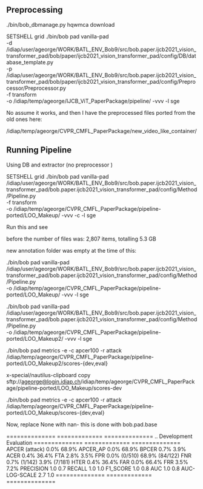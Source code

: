 Preprocessing
--------------

./bin/bob_dbmanage.py hqwmca download


SETSHELL grid
./bin/bob pad vanilla-pad \
-d /idiap/user/ageorge/WORK/BATL_ENV_Bob9/src/bob.paper.ijcb2021_vision_transformer_pad/bob/paper/ijcb2021_vision_transformer_pad/config/DB/database_template.py \
-p /idiap/user/ageorge/WORK/BATL_ENV_Bob9/src/bob.paper.ijcb2021_vision_transformer_pad/bob/paper/ijcb2021_vision_transformer_pad/config/Preprocessor/Preprocessor.py \
-f transform \
-o /idiap/temp/ageorge/IJCB_ViT_PaperPackage/pipeline/ -vvv -l sge



No assume it works, and then I have the preprocessed files ported from the old ones here:



/idiap/temp/ageorge/CVPR_CMFL_PaperPackage/new_video_like_container/




Running Pipeline
------------------
Using DB and extractor (no preprocessor )



SETSHELL grid
./bin/bob pad vanilla-pad \
/idiap/user/ageorge/WORK/BATL_ENV_Bob9/src/bob.paper.ijcb2021_vision_transformer_pad/bob.paper.ijcb2021_vision_transformer_pad/config/Method/Pipeline.py \
-f transform \
-o /idiap/temp/ageorge/CVPR_CMFL_PaperPackage/pipeline-ported/LOO_Makeup/ -vvv -c -l sge





Run this and see

before the number of files was: 2,807 items, totalling 5.3 GB

new annotation folder was empty at the time of this:


./bin/bob pad vanilla-pad \
/idiap/user/ageorge/WORK/BATL_ENV_Bob9/src/bob.paper.ijcb2021_vision_transformer_pad/bob.paper.ijcb2021_vision_transformer_pad/config/Method/Pipeline.py \
-o /idiap/temp/ageorge/CVPR_CMFL_PaperPackage/pipeline-ported/LOO_Makeup/ -vvv -l sge





./bin/bob pad vanilla-pad \
/idiap/user/ageorge/WORK/BATL_ENV_Bob9/src/bob.paper.ijcb2021_vision_transformer_pad/bob.paper.ijcb2021_vision_transformer_pad/config/Method/Pipeline.py \
-o /idiap/temp/ageorge/CVPR_CMFL_PaperPackage/pipeline-ported/LOO_Makeup2/ -vvv -l sge


./bin/bob pad metrics -e -c apcer100 -r attack /idiap/temp/ageorge/CVPR_CMFL_PaperPackage/pipeline-ported/LOO_Makeup2/scores-{dev,eval}



x-special/nautilus-clipboard
copy
sftp://ageorge@login.idiap.ch/idiap/temp/ageorge/CVPR_CMFL_PaperPackage/pipeline-ported/LOO_Makeup/scores-dev



./bin/bob pad metrics -e -c apcer100 -r attack /idiap/temp/ageorge/CVPR_CMFL_PaperPackage/pipeline-ported/LOO_Makeup/scores-{dev,eval}


Now, replace None with nan- this is done with bob.pad.base

==============  =============  ==============
..              Development    Evaluation
==============  =============  ==============
APCER (attack)  0.0%           68.9%
APCER_AP        0.0%           68.9%
BPCER           0.7%           3.9%
ACER            0.4%           36.4%
FTA             2.8%           3.5%
FPR             0.0% (0/510)   68.9% (84/122)
FNR             0.7% (1/142)   3.9% (7/181)
HTER            0.4%           36.4%
FAR             0.0%           66.4%
FRR             3.5%           7.2%
PRECISION       1.0            0.7
RECALL          1.0            1.0
F1_SCORE        1.0            0.8
AUC             1.0            0.8
AUC-LOG-SCALE   2.7            1.0
==============  =============  ==============
